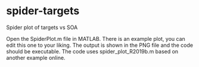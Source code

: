 # spider-targets
Spider plot of targets vs SOA

Open the SpiderPlot.m file in MATLAB.
There is an example plot, you can edit this one to your liking. The output is shown in the PNG file and the code should be executable.
The code uses spider_plot_R2019b.m based on another example online.
